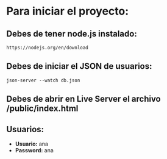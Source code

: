 # **Para iniciar el proyecto:**

## Debes de tener node.js instalado:

```
https://nodejs.org/en/download
```

## Debes de iniciar el JSON de usuarios:

```
json-server --watch db.json
```

## Debes de abrir en Live Server el archivo /public/index.html

## Usuarios:

- **Usuario:** ana
- **Password:** ana
